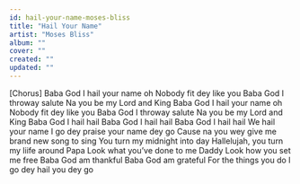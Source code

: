 ```yaml
---
id: hail-your-name-moses-bliss
title: "Hail Your Name"
artist: "Moses Bliss"
album: ""
cover: ""
created: ""
updated: ""
---
```


[Chorus]
Baba God I hail your name oh
Nobody fit dey like you
Baba God I throway salute
Na you be my Lord and King
Baba God I hail your name oh
Nobody fit dey like you
Baba God I throway salute
Na you be my Lord and King
Baba God I hail hail
Baba God I hail hail
Baba God I hail hail
We hail your name
I go dey praise your name dey go
Cause na you wey give me brand new song to sing
You turn my midnight into day
Hallelujah, you turn my liife around
Papa Look what you’ve done to me
Daddy Look how you set me free
Baba God am thankful
Baba God am grateful
For the things you do
I go dey hail you dey go